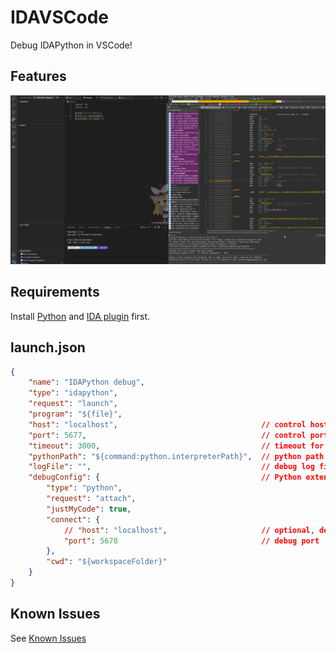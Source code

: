 # IDAVSCode

Debug IDAPython in VSCode!

## Features

![](https://raw.githubusercontent.com/cirn09/idavscode/master/idavscode/image/demo.webp)
## Requirements

Install [Python](https://marketplace.visualstudio.com/items?itemName=ms-python.python) and [IDA plugin](https://github.com/cirn09/idavscode) first.

## launch.json

```json
{
    "name": "IDAPython debug",
    "type": "idapython",
    "request": "launch",
    "program": "${file}",
    "host": "localhost",                                // control hostname
    "port": 5677,                                       // control port
    "timeout": 3000,                                    // timeout for connect
    "pythonPath": "${command:python.interpreterPath}",  // python path (IDA used)
    "logFile": "",                                      // debug log file
    "debugConfig": {                                    // Python extension debug config
        "type": "python",
        "request": "attach",
        "justMyCode": true,
        "connect": {
            // "host": "localhost",                     // optional, default as seam as control host
            "port": 5678                                // debug port
        },
        "cwd": "${workspaceFolder}"
    }
}
```

## Known Issues

See [Known Issues](https://github.com/Cirn09/idavscode/blob/master/README_en.md#Known_Issues)
